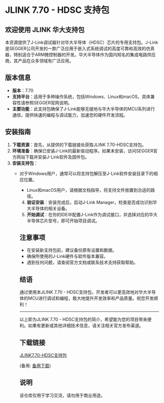 # JLINK 7.70 - HDSC 支持包

## 欢迎使用 JLINK 华大支持包

本资源提供了J-Link调试器针对华大半导体（HDSC）芯片的专用支持包。J-Link是SEGGER公司开发的一款广泛应用于嵌入式系统调试的高度可靠和高效的仿真器，特别适合于ARM微控制器的开发。华大半导体作为国内知名的集成电路供应商，其产品在众多领域有广泛应用。

## 版本信息

- **版本**：7.70
- **支持平台**：适用于多种操作系统，包括Windows、Linux和macOS，具体兼容性请参照SEGGER官网说明。
- **主要功能**：此支持包确保了J-Link能够无缝地与华大半导体的MCU系列进行通信，提供快速的编程与调试能力，加速您的硬件开发流程。

## 安装指南

1. **下载资源**：首先，从提供的下载链接处获取JLINK 7.70-HDSC支持包。
2. **环境准备**：确保已安装J-Link的最新驱动程序。如果未安装，访问SEGGER官方网站下载并安装J-Link软件及固件包。
3. **安装支持包**：
   - 对于Windows用户，通常可以将支持包解压至J-Link软件安装目录下的相应位置。
      - Linux和macOS用户，请根据文档指导，将支持文件放置到合适的路径。
      4. **验证安装**：安装完成后，启动J-Link Manager，检查是否成功识别华大半导体的相关设备。
      5. **开始调试**：在你的IDE中配置J-Link作为调试接口，并选择对应的华大半导体芯片型号，即可开始项目调试。

      ## 注意事项

      - 在安装新支持包前，建议备份原有设置和数据。
      - 确保所使用的J-Link硬件与软件版本兼容。
      - 遇到任何问题，请查阅官方文档或联系技术支持获取帮助。

      ## 结语

      通过使用本JLINK 7.70 - HDSC支持包，开发者可以更高效地对华大半导体的MCU进行调试和编程，极大地提升开发效率和产品质量。祝您开发顺利！

      ---

      以上即为JLINK 7.70 - HDSC支持包的简介，希望能为您的项目带来便利。如果有更新或其他详细技术信息，请关注相关官方发布渠道。

      ## 下载链接
      [JLINK7.70-HDSC支持包](https://pan.quark.cn/s/74093b6eb03a) 

      (备用: [备用下载](https://pan.baidu.com/s/1MsYziUNwc10EwgTAOYld8A?pwd=1234))

      ## 说明

      该仓库仅用于学习交流，请勿用于商业用途。
